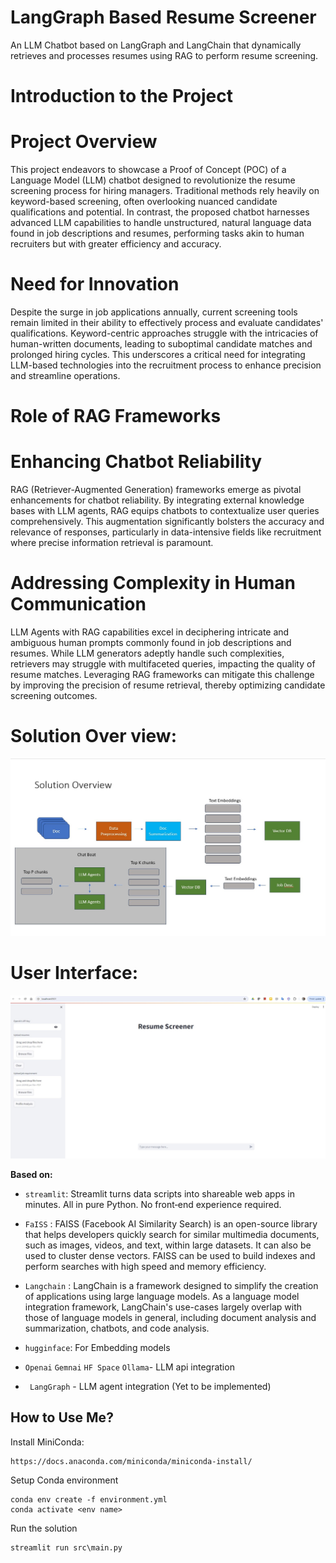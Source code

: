 # LangGraph Based Resume Screener
An LLM Chatbot based on LangGraph and LangChain that dynamically retrieves and processes resumes using RAG to perform resume screening.

# Introduction to the Project
# Project Overview
This project endeavors to showcase a Proof of Concept (POC) of a Language Model (LLM) chatbot designed to revolutionize the resume screening process for hiring managers. Traditional methods rely heavily on keyword-based screening, often overlooking nuanced candidate qualifications and potential. In contrast, the proposed chatbot harnesses advanced LLM capabilities to handle unstructured, natural language data found in job descriptions and resumes, performing tasks akin to human recruiters but with greater efficiency and accuracy.

# Need for Innovation
Despite the surge in job applications annually, current screening tools remain limited in their ability to effectively process and evaluate candidates' qualifications. Keyword-centric approaches struggle with the intricacies of human-written documents, leading to suboptimal candidate matches and prolonged hiring cycles. This underscores a critical need for integrating LLM-based technologies into the recruitment process to enhance precision and streamline operations.

# Role of RAG Frameworks
# Enhancing Chatbot Reliability
RAG (Retriever-Augmented Generation) frameworks emerge as pivotal enhancements for chatbot reliability. By integrating external knowledge bases with LLM agents, RAG equips chatbots to contextualize user queries comprehensively. This augmentation significantly bolsters the accuracy and relevance of responses, particularly in data-intensive fields like recruitment where precise information retrieval is paramount.

# Addressing Complexity in Human Communication
LLM Agents with RAG capabilities excel in deciphering intricate and ambiguous human prompts commonly found in job descriptions and resumes. While LLM generators adeptly handle such complexities, retrievers may struggle with multifaceted queries, impacting the quality of resume matches. Leveraging RAG frameworks can mitigate this challenge by improving the precision of resume retrieval, thereby optimizing candidate screening outcomes.


# Solution Over view:
![Screenshot_125](https://github.com/Ajithbalakrishnan/LangGraph_Based_Resume_Screener/blob/main/assets/Solution_Overview.jpg)

# User Interface:
![Screenshot_125](https://github.com/Ajithbalakrishnan/LangGraph_Based_Resume_Screener/blob/main/assets/UI.jpg)


**Based on:** 
- `streamlit`: Streamlit turns data scripts into shareable web apps in minutes.
All in pure Python. No front‑end experience required.
- `FaISS` : FAISS (Facebook AI Similarity Search) is an open-source library that helps developers quickly search for similar multimedia documents, such as images, videos, and text, within large datasets. It can also be used to cluster dense vectors. FAISS can be used to build indexes and perform searches with high speed and memory efficiency. 
- `Langchain` : LangChain is a framework designed to simplify the creation of applications using large language models. As a language model integration framework, LangChain's use-cases largely overlap with those of language models in general, including document analysis and summarization, chatbots, and code analysis.
- `hugginface`: For Embedding models   

- `Openai` `Gemnai` `HF Space` `Ollama`- LLM api integration
- ` LangGraph` - LLM agent integration (Yet to be implemented)


## How to Use Me?
Install MiniConda:
```
https://docs.anaconda.com/miniconda/miniconda-install/
```
Setup Conda environment
```
conda env create -f environment.yml
conda activate <env name>
```
Run the solution 
```
streamlit run src\main.py
```

